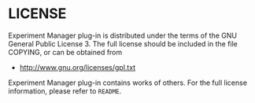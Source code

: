 LICENSE
==========

Experiment Manager plug-in is distributed under the terms of the GNU General Public License 3.
The full license should be included in the file COPYING, or can be obtained from

- <http://www.gnu.org/licenses/gpl.txt>

Experiment Manager plug-in contains works of others. For the full license information, please
refer to `README`.
